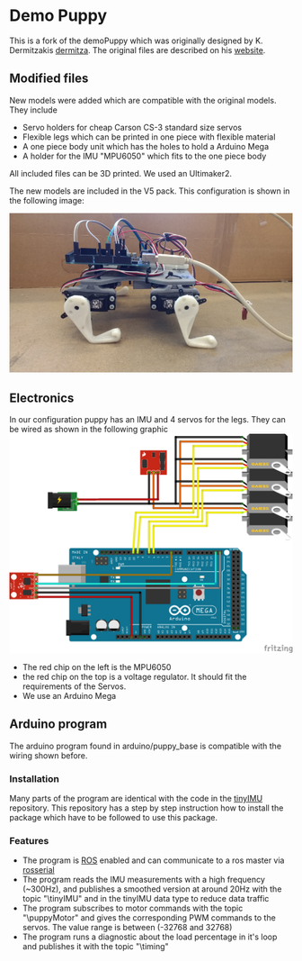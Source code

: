 # Demo Puppy

This is a fork of the demoPuppy which was originally designed by K. Dermitzakis [dermitza](https://github.com/dermitza). The original files are described on his [website](https://dermitza.github.io/demoPuppy/).

## Modified files
New models were added which are compatible with the original models. They include
- Servo holders for cheap Carson CS-3 standard size servos
- Flexible legs which can be printed in one piece with flexible material
- A one piece body unit which has the holes to hold a Arduino Mega
- A holder for the IMU "MPU6050" which fits to the one piece body

All included files can be 3D printed. We used an Ultimaker2.

The new models are included in the V5 pack. This configuration is shown in the following image:

![alt text](img/demoPuppy_V5.png "DemoPuppy V5")

## Electronics

In our configuration puppy has an IMU and 4 servos for the legs. They can be wired as shown in the following graphic
![alt text](img/puppy_electronics_bb.png "Wiring")

- The red chip on the left is the MPU6050
- the red chip on the top is a voltage regulator. It should fit the requirements of the Servos.
- We use an Arduino Mega

## Arduino program

The arduino program found in arduino/puppy_base is compatible with the wiring shown before.

### Installation
Many parts of the program are identical with the code in the [tinyIMU](https://github.com/AndreasGerken/tinyIMU_arduino) repository.
This repository has a step by step instruction how to install the package which have to be followed to use this package.


### Features
- The program is [ROS](http://www.ros.org/) enabled and can communicate to a ros master via [rosserial](http://wiki.ros.org/rosserial)
- The program reads the IMU measurements with a high frequency (~300Hz), and publishes a smoothed version at around 20Hz with the topic "\tinyIMU" and in the tinyIMU data type to reduce data traffic
- The program subscribes to motor commands with the topic "\puppyMotor" and gives the corresponding PWM commands to the servos. The value range is between (-32768 and 32768)
- The program runs a diagnostic about the load percentage in it's loop and publishes it with the topic "\timing"



